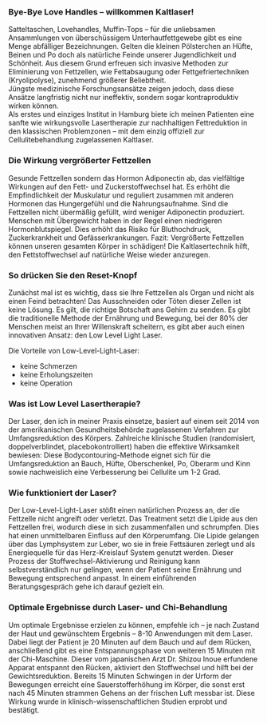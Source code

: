### Bye-Bye Love Handles – willkommen Kaltlaser!

Satteltaschen, Lovehandles, Muffin-Tops – für die unliebsamen Ansammlungen von überschüssigem Unterhautfettgewebe gibt es eine Menge abfälliger Bezeichnungen. Gelten die kleinen Pölsterchen an Hüfte, Beinen und Po doch als natürliche Feinde unserer Jugendlichkeit und Schönheit. Aus diesem Grund erfreuen sich invasive Methoden zur Eliminierung von Fettzellen, wie Fettabsaugung oder Fettgefriertechniken (Kryolipolyse), zunehmend größerer Beliebtheit.  
Jüngste medizinische Forschungsansätze zeigen jedoch, dass diese Ansätze langfristig nicht nur ineffektiv, sondern sogar kontraproduktiv wirken können.  
Als erstes und einziges Institut in Hamburg biete ich meinen Patienten eine sanfte wie wirkungsvolle Lasertherapie zur nachhaltigen Fettreduktion in den klassischen Problemzonen – mit dem einzig offiziell zur Cellulitebehandlung zugelassenen Kaltlaser.

### Die Wirkung vergrößerter Fettzellen

Gesunde Fettzellen sondern das Hormon Adiponectin ab, das vielfältige Wirkungen auf den Fett- und Zuckerstoffwechsel hat. Es erhöht die Empfindlichkeit der Muskulatur und reguliert zusammen mit anderen Hormonen das Hungergefühl und die Nahrungsaufnahme. Sind die Fettzellen nicht übermäßig gefüllt, wird weniger Adiponectin produziert. Menschen mit Übergewicht haben in der Regel einen niedrigeren Hormonblutspiegel. Dies erhöht das Risiko für Bluthochdruck, Zuckerkrankheit und Gefässerkrankungen. Fazit: Vergrößerte Fettzellen können unseren gesamten Körper in schädigen! Die Kaltlasertechnik hilft, den Fettstoffwechsel auf natürliche Weise wieder anzuregen.


### So drücken Sie den Reset-Knopf

Zunächst mal ist es wichtig, dass sie Ihre Fettzellen als Organ und nicht als einen Feind betrachten! Das Ausschneiden oder Töten dieser Zellen ist keine Lösung. Es gilt, die richtige Botschaft ans Gehirn zu senden. Es gibt die traditionelle Methode der Ernährung und Bewegung, bei der 80% der Menschen meist an Ihrer Willenskraft scheitern, es gibt aber auch einen innovativen Ansatz: den Low Level Light Laser.

Die Vorteile von Low-Level-Light-Laser:

* keine Schmerzen
* keine Erholungszeiten
* keine Operation

### Was ist Low Level Lasertherapie?

Der Laser, den ich in meiner Praxis einsetze, basiert auf einem seit 2014 von der amerikanischen Gesundheitsbehörde zugelassenen Verfahren zur Umfangsreduktion des Körpers. Zahlreiche klinische Studien (randomisiert, doppelverblindet, placebokontrolliert) haben die effektive Wirksamkeit bewiesen: Diese Bodycontouring-Methode eignet sich für die Umfangsreduktion an Bauch, Hüfte, Oberschenkel, Po, Oberarm und Kinn sowie nachweislich eine Verbesserung bei Cellulite um 1-2 Grad.

### Wie funktioniert der Laser?

Der Low-Level-Light-Laser stößt einen natürlichen Prozess an, der die Fettzelle nicht angreift oder verletzt. Das Treatment setzt die Lipide aus den Fettzellen frei, wodurch diese in sich zusammenfallen und schrumpfen. Dies hat einen unmittelbaren Einfluss auf den Körperumfang. Die Lipide gelangen über das Lymphsystem zur Leber, wo sie in freie Fettsäuren zerlegt und als Energiequelle für das Herz-Kreislauf System genutzt werden. Dieser Prozess der Stoffwechsel-Aktivierung und Reinigung kann selbstverständlich nur gelingen, wenn der Patient seine Ernährung und Bewegung entsprechend anpasst. In einem einführenden Beratungsgespräch gehe ich darauf gezielt ein. 

### Optimale Ergebnisse durch Laser- und Chi-Behandlung

Um optimale Ergebnisse erzielen zu können, empfehle ich – je nach Zustand der Haut und gewünschtem Ergebnis – 8-10 Anwendungen mit dem Laser. Dabei liegt der Patient je 20 Minuten auf dem Bauch und auf dem Rücken, anschließend gibt es eine Entspannungsphase von weiteren 15 Minuten mit der Chi-Maschine. Dieser vom japanischen Arzt Dr. Shizou Inoue erfundene Apparat entspannt den Rücken, aktiviert den Stoffwechsel und hilft bei der Gewichtsreduktion. Bereits 15 Minuten Schwingen in der Urform der Bewegungen erreicht eine Sauerstofferhöhung im Körper, die sonst erst nach 45 Minuten strammen Gehens an der frischen Luft messbar ist. Diese Wirkung wurde in klinisch-wissenschaftlichen Studien erprobt und bestätigt.
